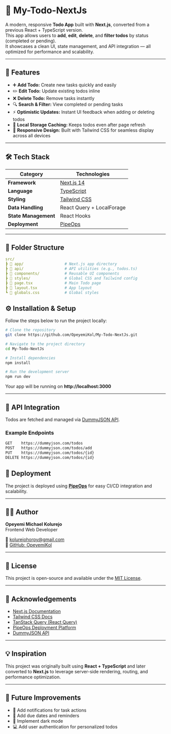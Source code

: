 # 📝 My-Todo-NextJs

A modern, responsive **Todo App** built with **Next.js**, converted from a previous React + TypeScript version.  
This app allows users to **add**, **edit**, **delete**, and **filter todos** by status (completed or pending).  
It showcases a clean UI, state management, and API integration — all optimized for performance and scalability.

---

## 🚀 Features

- ➕ **Add Todo:** Create new tasks quickly and easily
- ✏️ **Edit Todo:** Update existing todos inline
- ❌ **Delete Todo:** Remove tasks instantly
- 🔍 **Search & Filter:** View completed or pending tasks
- ⚡ **Optimistic Updates:** Instant UI feedback when adding or deleting todos
- 💾 **Local Storage Caching:** Keeps todos even after page refresh
- 🎨 **Responsive Design:** Built with Tailwind CSS for seamless display across all devices

---

## 🛠️ Tech Stack

| Category             | Technologies                                  |
| -------------------- | --------------------------------------------- |
| **Framework**        | [Next.js 14](https://nextjs.org/)             |
| **Language**         | [TypeScript](https://www.typescriptlang.org/) |
| **Styling**          | [Tailwind CSS](https://tailwindcss.com/)      |
| **Data Handling**    | React Query + LocalForage                     |
| **State Management** | React Hooks                                   |
| **Deployment**       | [PipeOps](https://pipeops.io)                 |

---

## 📂 Folder Structure

```yaml
src/
┣ 📁 app/                  # Next.js app directory
┣ 📁 api/                  # API utilities (e.g., todos.ts)
┣ 📁 components/           # Reusable UI components
┣ 📁 styles/               # Global CSS and Tailwind config
┣ 📄 page.tsx              # Main Todo page
┣ 📄 layout.tsx            # App layout
┗ 📄 globals.css           # Global styles

```

## ⚙️ Installation & Setup

Follow the steps below to run the project locally:

```bash
# Clone the repository
git clone https://github.com/OpeyemiKol/My-Todo-NextJs.git

# Navigate to the project directory
cd My-Todo-NextJs

# Install dependencies
npm install

# Run the development server
npm run dev


```

Your app will be running on **http://localhost:3000**

---

## 🧩 API Integration

Todos are fetched and managed via [DummyJSON API](https://dummyjson.com/todos).

### Example Endpoints

```bash
GET    https://dummyjson.com/todos
POST   https://dummyjson.com/todos/add
PUT    https://dummyjson.com/todos/{id}
DELETE https://dummyjson.com/todos/{id}


```

## 🚢 Deployment

The project is deployed using **[PipeOps](https://pipeops.io)** for easy CI/CD integration and scalability.

---

## 🧑‍💻 Author

**Opeyemi Michael Kolurejo**  
Frontend Web Developer

📧 [kolurejohorpy@gmail.com](mailto:kolurejohorpy@gmail.com)  
🐙 [GitHub: OpeyemiKol](https://github.com/OpeyemiKol)

---

## 📜 License

This project is open-source and available under the [MIT License](LICENSE).

---

## 🌟 Acknowledgements

- [Next.js Documentation](https://nextjs.org/docs)
- [Tailwind CSS Docs](https://tailwindcss.com/docs)
- [TanStack Query (React Query)](https://tanstack.com/query/latest)
- [PipeOps Deployment Platform](https://pipeops.io)
- [DummyJSON API](https://dummyjson.com)

---

## 💡 Inspiration

This project was originally built using **React + TypeScript** and later converted to **Next.js** to leverage server-side rendering, routing, and performance optimization.

---

## 🧠 Future Improvements

- 🔔 Add notifications for task actions
- 📅 Add due dates and reminders
- 🌙 Implement dark mode
- 💻 Add user authentication for personalized todos
